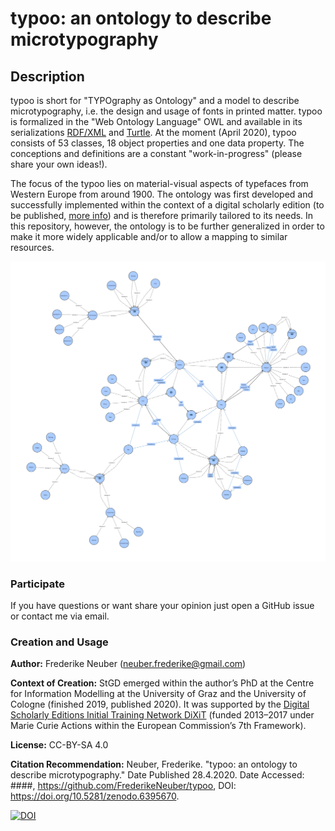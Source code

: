 # typoo: an ontology to describe microtypography 

## Description

typoo is short for "TYPOgraphy as Ontology" and a model to describe microtypography, i.e. the design and usage of fonts in printed matter. typoo is formalized in the "Web Ontology Language" OWL and available in its serializations [RDF/XML](https://github.com/FrederikeNeuber/typoo/blob/master/typoo-xml.owl) and [Turtle](https://github.com/FrederikeNeuber/typoo/blob/master/typoo-turtle.owl). At the moment (April 2020), typoo consists of 53 classes, 18 object properties and one data property. The conceptions and definitions are a constant "work-in-progress" (please share your own ideas!). 

The focus of the typoo lies on material-visual aspects of typefaces from Western Europe from around 1900. The ontology was first developed and successfully implemented within the context of a digital scholarly edition (to be published, [more info](https://github.com/FrederikeNeuber/stgd-prototype-edition)) and is therefore primarily tailored to its needs. In this repository, however, the ontology is to be further generalized in order to make it more widely applicable and/or to allow a mapping to similar resources. 

![Image of typoo in VOWL](https://github.com/FrederikeNeuber/typoo/blob/master/media/typoo-vowl.png)

### Participate

If you have questions or want share your opinion just open a GitHub issue or contact me via email.

### Creation and Usage

**Author:** Frederike Neuber (neuber.frederike@gmail.com)

**Context of Creation:** StGD emerged within the author’s PhD at the Centre for Information Modelling at the University of Graz and the University of Cologne (finished 2019, published 2020). It was supported by the [Digital Scholarly Editions Initial Training Network DiXiT](https://dixit.uni-koeln.de/) (funded 2013–2017 under Marie Curie Actions within the European Commission’s 7th Framework). 

**License:** CC-BY-SA 4.0

**Citation Recommendation:** Neuber, Frederike. "typoo: an ontology to describe microtypography." Date Published 28.4.2020. Date Accessed: ####, https://github.com/FrederikeNeuber/typoo, DOI: https://doi.org/10.5281/zenodo.6395670.

[![DOI](https://zenodo.org/badge/DOI/10.5281/zenodo.6395670.svg)](https://doi.org/10.5281/zenodo.6395670)

    
